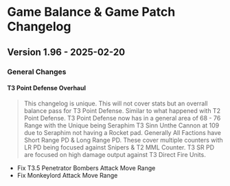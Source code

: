 # Game Balance & Game Patch Changelog

## Version 1.96 - 2025-02-20
### General Changes
#### T3 Point Defense Overhaul
> This changelog is unique. This will not cover stats but an overrall balance pass for T3 Point Defense. Similar to what happened with T2 Point Defense.
> T3 Point Defense now has in a general area of 68 - 76 Range with the Unique being Seraphim T3 Sinn Unthe Cannon at 109 due to Seraphim not having a Rocket pad.
> Generally All Factions have Short Range PD & Long Range PD. These cover multiple counters with LR PD being focused against Snipers & T2 MML Counter.
> T3 SR PD are focused on high damage output against T3 Direct Fire Units.

- Fix T3.5 Penetrator Bombers Attack Move Range
- Fix Monkeylord Attack Move Range